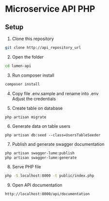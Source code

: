 # Microservice API PHP

## Setup
1. Clone this repository
```bash
git clone http://api_repository_url
```

2. Open the folder
```bash
cd lumen-api
```

3. Run composer install
```bash
composer install
```
  
4. Copy file .env.sample and rename into .env  
   Adjust the credentials

5. Create table on database
```
php artisan migrate
```

6. Generate data on table users
```
php artisan db:seed --class=UsersTableSeeder
```

7. Publish and generate swagger documentation
```bash
php artisan swagger-lume:publish
php artisan swagger-lume:generate
```

8. Serve PHP file
```bash
php -S localhost:8000 -t public/index.php
```

9. Open API documentation  
```
http://localhost:8000/api/documentation
```
